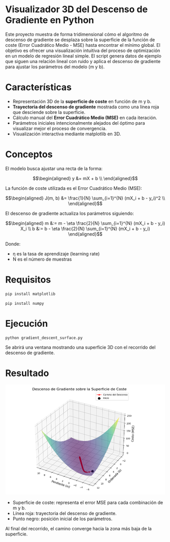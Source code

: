 # Visualizador 3D del Descenso de Gradiente en Python

Este proyecto muestra de forma tridimensional cómo el algoritmo de descenso de gradiente se desplaza sobre la superficie de la función de coste (Error Cuadrático Medio - MSE) hasta encontrar el mínimo global.
El objetivo es ofrecer una visualización intuitiva del proceso de optimización en un modelo de regresión lineal simple.
El script genera datos de ejemplo que siguen una relación lineal con ruido y aplica el descenso de gradiente para ajustar los parámetros del modelo (m y b). 

# Características

- Representación 3D de la **superficie de coste** en función de m y b.
- **Trayectoria del descenso de gradiente** mostrada como una línea roja que desciende sobre la superficie.
- Cálculo manual del **Error Cuadrático Medio (MSE)** en cada iteración.
- Parámetros iniciales intencionalmente alejados del óptimo para visualizar mejor el proceso de convergencia.
- Visualización interactiva mediante matplotlib en 3D.


# Conceptos

El modelo busca ajustar una recta de la forma:
```math
\begin{aligned}
y &= mX + b \\
\end{aligned}
```
La función de coste utilizada es el Error Cuadrático Medio (MSE):

```math
\begin{aligned}
J(m, b) &= \frac{1}{N} \sum_{i=1}^{N} (mX_i + b - y_i)^2 \\
\end{aligned}
```

El descenso de gradiente actualiza los parámetros siguiendo:

```math
\begin{aligned}
m &:= m - \eta \frac{2}{N} \sum_{i=1}^{N} (mX_i + b - y_i) X_i \\
b &:= b - \eta \frac{2}{N} \sum_{i=1}^{N} (mX_i + b - y_i)
\end{aligned}
```

Donde:
- η es la tasa de aprendizaje (learning rate)
- N es el número de muestras


# Requisitos
```
pip install matplotlib
```
```
pip install numpy
```

# Ejecución
```
python gradient_descent_surface.py
```
Se abrirá una ventana mostrando una superficie 3D con el recorrido del descenso de gradiente.

# Resultado
![Descenso de Gradiente](Gradient-Descent.png)

- Superficie de coste: representa el error MSE para cada combinación de m y b.
- Línea roja: trayectoria del descenso de gradiente.
- Punto negro: posición inicial de los parámetros.

Al final del recorrido, el camino converge hacia la zona más baja de la superficie.

